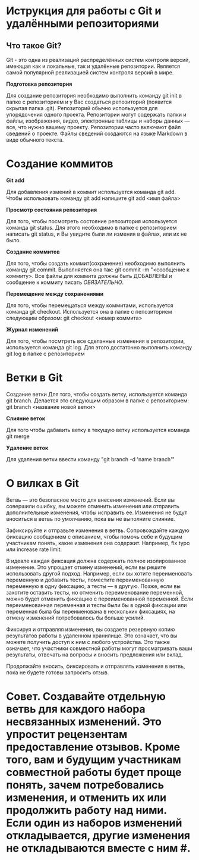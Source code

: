 # Иструкция для работы с Git и удалёнными репозиториями # 

## Что такое Git?

Git - это одна из реализаций распределённых систем контроля версий, имеющая как и локальные, так и удалённые репозитории. Является самой популярной реализацией систем контроля версий в мире.

**Подготовка репозитория**

Для создание репозитория необходимо выполнить команду git init в папке с репозиторием и у Вас создаться репозиторий (появится скрытая папка .git). Репозиторий обычно используется для упорядочения одного проекта. Репозитории могут содержать папки и файлы, изображения, видео, электронные таблицы и наборы данных — все, что нужно вашему проекту. Репозитории часто включают файл сведений о проекте. Файлы сведений создаются на языке Markdown в виде обычного текста.

# Создание коммитов

**Git add**

Для добавления измений в коммит используется команда git add. Чтобы использовать команду git add напишите git add <имя файла>

**Просмотр состояния репозитория**

Для того, чтобы посмотреть состояние репозитория используется команда git status. Для этого необходимо в папке с репозиторием написать git status, и Вы увидите были ли измения в файлах, или их не было.

**Создание коммитов**

Для того, чтобы создать коммит(сохранение) необходимо выполнить команду git commit. Выполняется она так: git commit -m "<сообщение к коммиту>. Все файлы для коммита должны быть ДОБАВЛЕНЫ и сообщение к коммиту писать *ОБЯЗАТЕЛЬНО*.

**Перемещение между сохранениями**

Для того, чтобы перемещаться между коммитами, используется команда git checkout. Используется она в папке с пепозиторием следующим образом: git checkout <номер коммита>

**Журнал изменений**

Для того, чтобы посмтреть все сделанные изменения в репозитории, используется команда git log. Для этого достаточно выполнить команду git log в папке с репозиторием

# **Ветки в Git** #

Создание ветки
Для того, чтобы создать ветку, используется команда git branch. Делается это следующим образом в папке с репозиторием: git branch <название новой ветки>

**Слияние веток**

Для того чтобы дабавить ветку в текущую ветку используется команда git merge

**Удаление веток**

Для удаления ветки ввести команду "git branch -d 'name branch'"

# О вилках в Git 

Ветвь — это безопасное место для внесения изменений. Если вы совершили ошибку, вы можете отменить изменения или отправить дополнительные изменения, чтобы исправить ее. Изменения не будут вноситься в ветвь по умолчанию, пока вы не выполните слияние.

Зафиксируйте и отправьте изменения в ветвь. Сопровождайте каждую фиксацию сообщением с описанием, чтобы помочь себе и будущим участникам понять, какие изменения она содержит. Например, fix typo или increase rate limit.

В идеале каждая фиксация должна содержать полное изолированное изменение. Это упрощает отмену изменений, если вы решите использовать другой подход. Например, если вы хотите переименовать переменную и добавить тесты, поместите переименованную переменную в одну фиксацию, а тесты — в другую. Позже, если вы захотите оставить тесты, но отменить переименование переменной, можно будет отменить фиксацию с переименованной переменной. Если переименованная переменная и тесты были бы в одной фиксации или переменная была бы переименована в нескольких фиксациях, на отмену изменений потребовалось бы больше усилий.

Фиксируя и отправляя изменения, вы создаете резервную копию результатов работы в удаленном хранилище. Это означает, что вы можете получить доступ к ним с любого устройства. Это также означает, что участники совместной работы могут просматривать ваши результаты, отвечать на вопросы и вносить предложения или вклад.

Продолжайте вносить, фиксировать и отправлять изменения в ветвь, пока не будете готовы запросить отзыв.

# Совет. Создавайте отдельную ветвь для каждого набора несвязанных изменений. Это упростит рецензентам предоставление отзывов. Кроме того, вам и будущим участникам совместной работы будет проще понять, зачем потребовались изменения, и отменить их или продолжить работу над ними. Если один из наборов изменений откладывается, другие изменения не откладываются вместе с ним #.